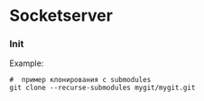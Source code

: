 # Socketserver

### Init
Example:
```
#  пример клонирования с submodules
git clone --recurse-submodules mygit/mygit.git
```



